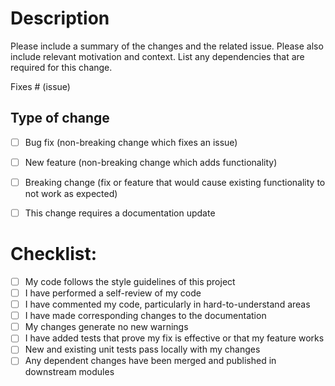 <!-- 
Please make sure that your PR follows below guidelines

- Branch name is 

<PROJECT_ID>-<JIRA_ISSUE_ID>-<PR_NUMBER>

where,
  PROJECT_ID: is short Jira project Id such as CHEM, SPRD, YOO etc.
  JIRA_ISSUE_ID: is Jira ticket Id such as 1232, 1, 23.
  PR_NUMBER: for multiple PR related to same issue number them 0, 1, 2, ..., n.

- Title of PR has following format

<PROJECT_ID>-<JIRA_ISSUE_ID> <TYPE_OF_CHANGE>(<SCOPE_OF_CHANGE>): <TITLE_OF_PR>

where,
  PROJECT_ID: is short Jira project Id such as CHEM, SPRD, YOO etc.
  JIRA_ISSUE_ID: is Jira ticket Id such as 1232, 1, 23.
  TYPE_OF_CHANGE: is according to conventional commit message format.
  SCOPE_OF_CHANGE: is according to conventional commit message format.
  TITLE_OF_PR: is below 70 characters.

- Has sufficient description and information for reviewers
-->
# Description

Please include a summary of the changes and the related issue. Please also include relevant motivation and context. List any dependencies that are required for this change.

Fixes # (issue)

## Type of change

- [ ] Bug fix (non-breaking change which fixes an issue)
- [ ] New feature (non-breaking change which adds functionality)
- [ ] Breaking change (fix or feature that would cause existing functionality to not work as expected)
- [ ] This change requires a documentation update


# Checklist:

- [ ] My code follows the style guidelines of this project
- [ ] I have performed a self-review of my code
- [ ] I have commented my code, particularly in hard-to-understand areas
- [ ] I have made corresponding changes to the documentation
- [ ] My changes generate no new warnings
- [ ] I have added tests that prove my fix is effective or that my feature works
- [ ] New and existing unit tests pass locally with my changes
- [ ] Any dependent changes have been merged and published in downstream modules